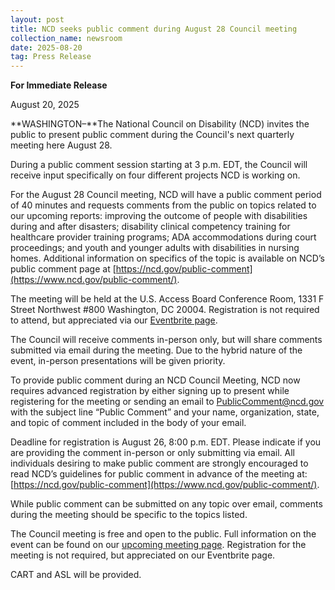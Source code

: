 ```yaml
---
layout: post
title: NCD seeks public comment during August 28 Council meeting
collection_name: newsroom
date: 2025-08-20
tag: Press Release
---
```

**For Immediate Release**

August 20, 2025

**WASHINGTON–**The National Council on Disability (NCD) invites the public to present public comment during the Council's next quarterly meeting here August 28.

During a public comment session starting at 3 p.m. EDT, the Council will receive input specifically on four different projects NCD is working on.

For the August 28 Council meeting, NCD will have a public comment period of 40 minutes and requests comments from the public on topics related to our upcoming reports: improving the outcome of people with disabilities during and after disasters; disability clinical competency training for healthcare provider training programs; ADA accommodations during court proceedings; and youth and younger adults with disabilities in nursing homes. Additional information on specifics of the topic is available on NCD’s public comment page at [https://ncd.gov/public-comment](https://www.ncd.gov/public-comment/).

The meeting will be held at the U.S. Access Board Conference Room, 1331 F Street Northwest #800 Washington, DC 20004. Registration is not required to attend, but appreciated via our [Eventbrite page](<>).

The Council will receive comments in-person only, but will share comments submitted via email during the meeting. Due to the hybrid nature of the event, in-person presentations will be given priority.

To provide public comment during an NCD Council Meeting, NCD now requires advanced registration by either signing up to present while registering for the meeting or sending an email to PublicComment@ncd.gov with the subject line “Public Comment” and your name, organization, state, and topic of comment included in the body of your email.

Deadline for registration is August 26, 8:00 p.m. EDT. Please indicate if you are providing the comment in-person or only submitting via email. All individuals desiring to make public comment are strongly encouraged to read NCD’s guidelines for public comment in advance of the meeting at: [https://ncd.gov/public-comment](https://www.ncd.gov/public-comment/).

While public comment can be submitted on any topic over email, comments during the meeting should be specific to the topics listed.

The Council meeting is free and open to the public. Full information on the event can be found on our [upcoming meeting page](https://www.ncd.gov/meeting/2025-08-28-aug-28-29-2025-council-meeting/). Registration for the meeting is not required, but appreciated on our Eventbrite page.

CART and ASL will be provided.
